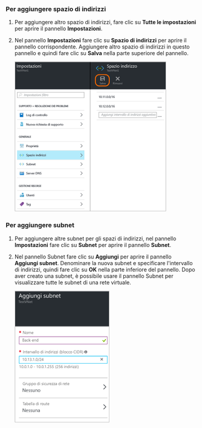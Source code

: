 ### Per aggiungere spazio di indirizzi
1. Per aggiungere altro spazio di indirizzi, fare clic su **Tutte le impostazioni** per aprire il pannello **Impostazioni**. 
2. Nel pannello **Impostazioni** fare clic su **Spazio di indirizzi** per aprire il pannello corrispondente. Aggiungere altro spazio di indirizzi in questo pannello e quindi fare clic su **Salva** nella parte superiore del pannello.
   
    ![Aggiungere spazio di indirizzi](./media/vpn-gateway-additional-address-space-include/address400.png)

### Per aggiungere subnet
1. Per aggiungere altre subnet per gli spazi di indirizzi, nel pannello **Impostazioni** fare clic su **Subnet** per aprire il pannello **Subnet**. 
2. Nel pannello Subnet fare clic su **Aggiungi** per aprire il pannello **Aggiungi subnet**. Denominare la nuova subnet e specificare l'intervallo di indirizzi, quindi fare clic su **OK** nella parte inferiore del pannello. Dopo aver creato una subnet, è possibile usare il pannello Subnet per visualizzare tutte le subnet di una rete virtuale.

    ![Impostazioni della subnet](./media/vpn-gateway-additional-address-space-include/addsubnet250.png)

<!-----HONumber=AcomDC_0406_2016-->